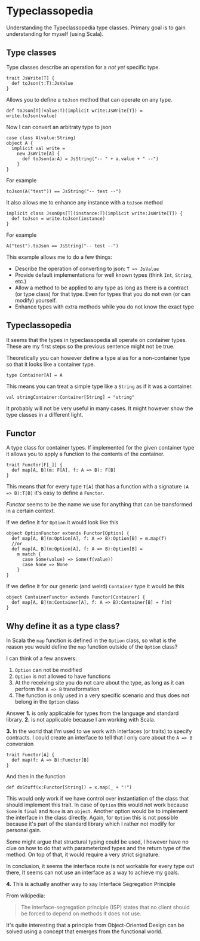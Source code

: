 Typeclassopedia
===============

Understanding the Typeclassopedia type classes. Primary goal is to gain understanding for myself (using Scala).


Type classes
------------

Type classes describe an operation for a *not yet* specific type. 

    trait JsWrite[T] {
      def toJson(t:T):JsValue
    }

Allows you to define a `toJson` method that can operate on any type.

    def toJson[T](value:T)(implicit write:JsWrite[T]) = write.toJson(value)
   
Now I can convert an arbitraty type to json

    case class A(value:String)
    object A {
      implicit val write = 
        new JsWrite[A] { 
          def toJson(a:A) = JsString("-- " + a.value + " --") 
        }
    }

For example

    toJson(A("test")) == JsString("-- test --")
    
It also allows me to enhance any instance with a `toJson` method

    implicit class JsonOps[T](instance:T)(implicit write:JsWrite[T]) {
      def toJson = write.toJson(instance)
    }

For example

    A("test").toJson == JsString("-- test --")
    
This example allows me to do a few things:

- Describe the operation of converting to json: `T => JsValue`
- Provide default implementations for well known types (think `Int`, `String`, etc.)
- Allow a method to be applied to any type as long as there is a contract (or type class) for that type. Even for types that you do not own (or can modify) yourself.
- Enhance types with extra methods while you do not know the exact type

Typeclassopedia
---------------

It seems that the types in typeclassopedia all operate on container types. These are my first steps so the previous sentence might not be true. 

Theoretically you can however define a type alias for a non-container type so that it looks like a container type.

    type Container[A] = A

This means you can treat a simple type like a `String` as if it was a container.

    val stringContainer:Container[String] = "string"
    
It probably will not be very useful in many cases. It might however show the type classes in a different light.


Functor
-------

A type class for container types. If implemented for the given container type it allows you to apply a function to the contents of the container.

    trait Functor[F[_]] {
      def map[A, B](m: F[A], f: A => B): F[B]
    }

This means that for every type `T[A]` that has a function with a signature `(A => B):T[B]` it's easy to define a `Functor`.

*Functor* seems to be the name we use for anything that can be transformed in a certain context.

If we define it for `Option` it would look like this

    object OptionFunctor extends Functor[Option] {
      def map[A, B](m:Option[A], f: A => B):Option[B] = m.map(f)
      //or
      def map[A, B](m:Option[A], f: A => B):Option[B] = 
        m match {
          case Some(value) => Some(f(value))
          case None => None
        }
    }

If we define it for our generic (and weird) `Container` type it would be this

    object ContainerFunctor extends Functor[Container] {
      def map[A, B](m:Container[A], f: A => B):Container[B] = f(m)
    }
   
Why define it as a type class?
------------------------------

In Scala the `map` function is defined in the `Option` class, so what is the reason you would define the `map` function outside of the `Option` class?

I can think of a few answers:
  
1. `Option` can not be modified
2. `Option` is not allowed to have functions
3. At the receiving site you do not care about the type, as long as it can perform the `A => B` transformation
4. The function is only used in a very specific scenario and thus does not belong in the `Option` class

Answer **1.** is only applicable for types from the language and standard library. **2.** is not applicable because I am working with Scala.

**3.** In the world that I'm used to we work with interfaces (or traits) to specify contracts. I could create an interface to tell that I only care about the `A => B` conversion

    trait Functor[A] {
      def map(f: A => B):Functor[B]
    }

And then in the function

    def doStuff(x:Functor[String]) = x.map(_ + "!")
    
This would only work if we have control over instantiation of the class that should implement this trait. In case of `Option` this would not work because `Some` is `final` and `None` is an `object`. Another option would be to implement the interface in the class directly. Again, for `Option` this is not possible because it's part of the standard library which I rather not modify for personal gain.

Some might argue that structural typing could be used, I however have no clue on how to do that with parameterized types and the return type of the method. On top of that, it would require a very strict signature.

In conclusion, it seems the interface route is not workable for every type out there, It seems can not use an interface as a way to achieve my goals.
    

**4.** This is actually another way to say Interface Segregation Principle

From wikipedia:

> The interface-segregation principle (ISP) states that no client should be forced to depend on methods it does not use.

It's quite interesting that a principle from Object-Oriented Design can be solved using a concept that emerges from the functional world.
